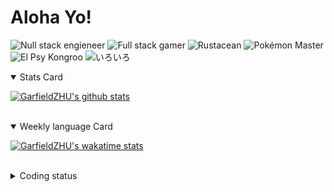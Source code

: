 # Aloha Yo!

![Null stack engieneer](https://img.shields.io/badge/-Null_stack_engineer-a890f0)
![Full stack gamer](https://img.shields.io/badge/-Full_stack_gamer-78c850)
![Rustacean](https://img.shields.io/badge/-Rustacean-f74c00)
![Pokémon Master](https://img.shields.io/badge/-Pokémon_Master-f8d030)
![El Psy Kongroo](https://img.shields.io/badge/-El_Psy_Kongroo-6890f0)
![いろいろ](https://img.shields.io/badge/-いろいろ-f85888)


<details open>
<summary>Stats Card</summary>
 
[![GarfieldZHU's github stats](https://github-readme-stats.vercel.app/api?username=GarfieldZHU&show_icons=true&theme=tokyonight)](https://github.com/anuraghazra/github-readme-stats)
 
</details>

<br/>

<details open>
<summary>Weekly language Card</summary>
 
[![GarfieldZHU's wakatime stats](https://github-readme-stats.vercel.app/api/wakatime?username=AlohaYo&theme=nightowl&layout=compact)](https://github.com/GarfieldZHU/GarfieldZHU)


<br/>

</details>

<details>

<summary>Coding status</summary>

<br/>

<!--START_SECTION:waka-->
**🐱 My Github Data** 

> 🏆 347 Contributions in the Year 2021
 > 
> 📦 480.3 kB Used in Github's Storage 
 > 
> 🚫 Not Opted to Hire
 > 
> 📜 59 Public Repositories 
 > 
> 🔑 33 Private Repositories  
 > 
**I'm a Night 🦉** 

```text
🌞 Morning    73 commits     ██░░░░░░░░░░░░░░░░░░░░░░░   11.04% 
🌆 Daytime    180 commits    ██████░░░░░░░░░░░░░░░░░░░   27.23% 
🌃 Evening    282 commits    ██████████░░░░░░░░░░░░░░░   42.66% 
🌙 Night      126 commits    ████░░░░░░░░░░░░░░░░░░░░░   19.06%

```


📊 **This Week I Spent My Time On** 

```text
💬 Programming Languages: 
TypeScript               16 hrs 11 mins      ██████████████████░░░░░░░   74.09% 
Java                     3 hrs 45 mins       ████░░░░░░░░░░░░░░░░░░░░░   17.17% 
JSON                     34 mins             ░░░░░░░░░░░░░░░░░░░░░░░░░   2.67% 
SCSS                     27 mins             ░░░░░░░░░░░░░░░░░░░░░░░░░   2.08% 
Groovy                   18 mins             ░░░░░░░░░░░░░░░░░░░░░░░░░   1.38%

🔥 Editors: 
VS Code                  17 hrs 43 mins      ████████████████████░░░░░   81.1% 
IntelliJ                 4 hrs 7 mins        ████░░░░░░░░░░░░░░░░░░░░░   18.9%

💻 Operating System: 
Mac                      17 hrs 35 mins      ████████████████████░░░░░   80.49% 
Windows                  4 hrs 15 mins       █████░░░░░░░░░░░░░░░░░░░░   19.51%

```


 Last Updated on 12/06/2021
<!--END_SECTION:waka-->

</details>
